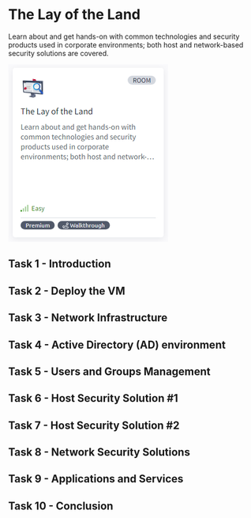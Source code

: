 # The Lay of the Land

Learn about and get hands-on with common technologies and security products used in corporate environments; both host and network-based security solutions are covered.

![The Lay of the Land](./images/TheLayOfTheLand.png)

## Task 1 - Introduction


## Task 2 - Deploy the VM


## Task 3 - Network Infrastructure


## Task 4 - Active Directory (AD) environment


## Task 5 - Users and Groups Management


## Task 6 - Host Security Solution #1


## Task 7 - Host Security Solution #2


## Task 8 - Network Security Solutions


## Task 9 - Applications and Services


## Task 10 - Conclusion